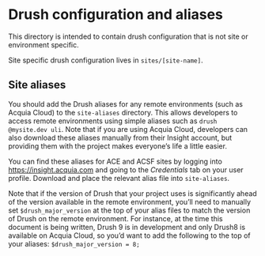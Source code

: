 # Drush configuration and aliases

This directory is intended to contain drush configuration that is not site or environment specific.

Site specific drush configuration lives in `sites/[site-name]`.

## Site aliases

You should add the Drush aliases for any remote environments (such as Acquia Cloud) to the `site-aliases` directory. This allows developers to access remote environments using simple aliases such as `drush @mysite.dev uli`. Note that if you are using Acquia Cloud, developers can also download these aliases manually from their Insight account, but providing them with the project makes everyone’s life a little easier.

You can find these aliases for ACE and ACSF sites by logging into https://insight.acquia.com and going to the _Credentials_ tab on your user profile. Download and place the relevant alias file into `site-aliases`.

Note that if the version of Drush that your project uses is significantly ahead of the version available in the remote environment, you’ll need to manually set `$drush_major_version` at the top of your alias files to match the version of Drush on the remote environment. For instance, at the time this document is being written, Drush 9 is in development and only Drush8 is available on Acquia Cloud, so you’d want to add the following to the top of your aliases: `$drush_major_version = 8;`

